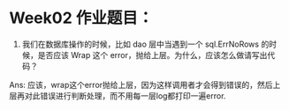 # Week02 作业题目：

1. 我们在数据库操作的时候，比如 dao 层中当遇到一个 sql.ErrNoRows 的时候，是否应该 Wrap 这个 error，抛给上层。为什么，应该怎么做请写出代码？

Ans: 应该，wrap这个error抛给上层，因为这样调用者才会得到错误的，然后上层再对此错误进行判断处理，而不用每一层log都打印一遍error.